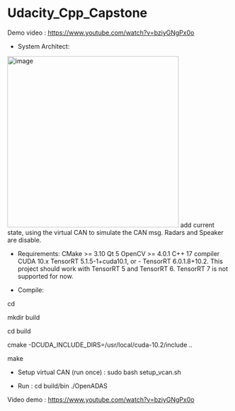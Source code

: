 # Udacity_Cpp_Capstone
Demo video : https://www.youtube.com/watch?v=bziyGNgPx0o

- System Architect: 
<img width="387" alt="image" src="https://user-images.githubusercontent.com/56182747/134177137-5c6e30a2-ccd6-463b-86aa-25b3abc8a4e8.png">
add current state, using the virtual CAN to simulate the CAN msg. Radars and Speaker are disable. 



- Requirements:
CMake >= 3.10
Qt 5
OpenCV >= 4.0.1
C++ 17 compiler
CUDA 10.x
TensorRT 5.1.5-1+cuda10.1, or - TensorRT 6.0.1.8+10.2. This project should work with TensorRT 5 and TensorRT 6. TensorRT 7 is not supported for now.

- Compile: 

cd <project directory>
 
mkdir build

cd build
  
cmake -DCUDA_INCLUDE_DIRS=/usr/local/cuda-10.2/include ..
  
make
  
- Setup virtual CAN (run once) : 
sudo bash setup_vcan.sh
  
- Run : 
cd build/bin
./OpenADAS
  
  
Video demo : https://www.youtube.com/watch?v=bziyGNgPx0o
